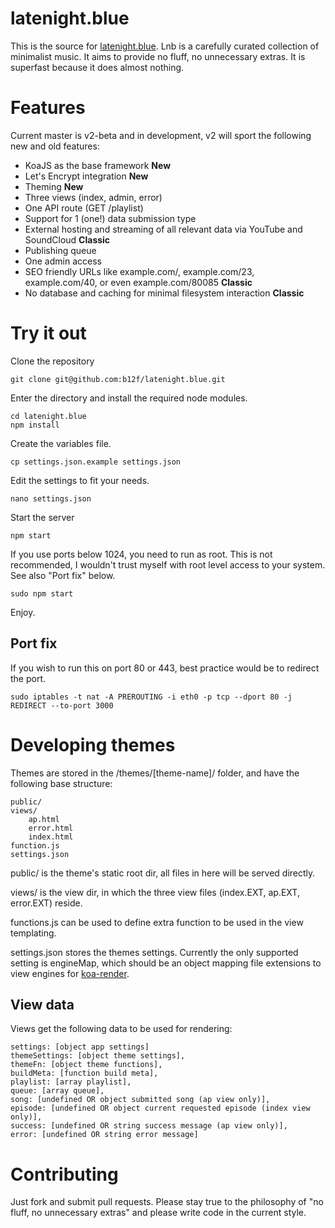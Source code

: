 # latenight.blue

This is the source for [latenight.blue](http://latenight.blue). Lnb is a carefully curated collection of minimalist music. It aims to provide no fluff, no unnecessary extras. It is superfast because it does almost nothing.

# Features

Current master is v2-beta and in development, v2 will sport the following new and old features:

* KoaJS as the base framework **New**
* Let's Encrypt integration **New**
* Theming **New**
* Three views (index, admin, error)
* One API route (GET /playlist)
* Support for 1 (one!) data submission type
* External hosting and streaming of all relevant data via YouTube and SoundCloud **Classic**
* Publishing queue
* One admin access
* SEO friendly URLs like example.com/, example.com/23, example.com/40, or even example.com/80085 **Classic**
* No database and caching for minimal filesystem interaction **Classic**


# Try it out

Clone the repository

    git clone git@github.com:b12f/latenight.blue.git

Enter the directory and install the required node modules.

    cd latenight.blue
    npm install

Create the variables file.

    cp settings.json.example settings.json

Edit the settings to fit your needs.

    nano settings.json

Start the server

    npm start

If you use ports below 1024, you need to run as root. This is not recommended, I wouldn't trust myself with root level access to your system. See also "Port fix" below.

    sudo npm start

Enjoy.

## Port fix

If you wish to run this on port 80 or 443, best practice would be to redirect the port.

    sudo iptables -t nat -A PREROUTING -i eth0 -p tcp --dport 80 -j REDIRECT --to-port 3000

# Developing themes

Themes are stored in the /themes/[theme-name]/ folder, and have the following base structure:

    public/
    views/
        ap.html
        error.html
        index.html
    function.js
    settings.json

public/ is the theme's static root dir, all files in here will be served directly.

views/ is the view dir, in which the three view files (index.EXT, ap.EXT, error.EXT) reside.

functions.js can be used to define extra function to be used in the view templating.

settings.json stores the themes settings. Currently the only supported setting is engineMap, which should be an object mapping file extensions to view engines for [koa-render](https://github.com/queckezz/koa-render).

## View data

Views get the following data to be used for rendering:

    settings: [object app settings]
    themeSettings: [object theme settings],
    themeFn: [object theme functions],
    buildMeta: [function build meta],
    playlist: [array playlist],
    queue: [array queue],
    song: [undefined OR object submitted song (ap view only)],
    episode: [undefined OR object current requested episode (index view only)],
    success: [undefined OR string success message (ap view only)],
    error: [undefined OR string error message]

# Contributing

Just fork and submit pull requests. Please stay true to the philosophy of "no fluff, no unnecessary extras" and please write code in the current style.
